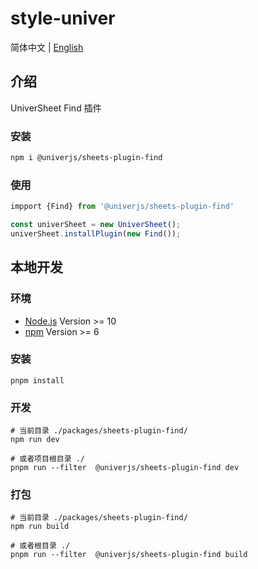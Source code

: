# style-univer

简体中文 | [English](./README.md)

## 介绍

UniverSheet Find 插件

### 安装

```bash
npm i @univerjs/sheets-plugin-find
```

### 使用

```js
impport {Find} from '@univerjs/sheets-plugin-find'

const univerSheet = new UniverSheet();
univerSheet.installPlugin(new Find());
```

## 本地开发

### 环境

-   [Node.js](https://nodejs.org/en/) Version >= 10
-   [npm](https://www.npmjs.com/) Version >= 6

### 安装

```
pnpm install
```

### 开发

```
# 当前目录 ./packages/sheets-plugin-find/
npm run dev

# 或者项目根目录 ./
pnpm run --filter  @univerjs/sheets-plugin-find dev
```

### 打包

```
# 当前目录 ./packages/sheets-plugin-find/
npm run build

# 或者根目录 ./
pnpm run --filter  @univerjs/sheets-plugin-find build
```
